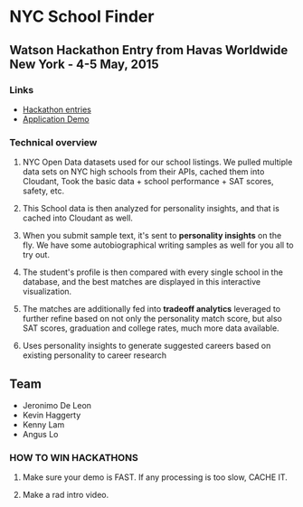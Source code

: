 # NYC School Finder

## Watson Hackathon Entry from Havas Worldwide New York - 4-5 May, 2015

### Links

* [Hackathon entries][hackathon]
* [Application Demo][demo]

### Technical overview

1. NYC Open Data datasets used for our school listings. We pulled multiple data sets on NYC high schools from their APIs, cached them into Cloudant, Took the basic data + school performance + SAT scores, safety, etc.

2. This School data is then analyzed for personality insights, and that is cached into Cloudant as well.

3. When you submit sample text, it's sent to **personality insights** on the fly. We have some autobiographical writing samples as well for you all to try out.

4. The student's profile is then compared with every single school in the database, and the best matches are displayed in this interactive visualization.

5. The matches are additionally fed into **tradeoff analytics** leveraged to further refine based on not only the personality match score, but also SAT scores, graduation and college rates, much more data available.

6. Uses personality insights to generate suggested careers based on existing personality to career research

## Team

* Jeronimo De Leon
* Kevin Haggerty
* Kenny Lam
* Angus Lo

### HOW TO WIN HACKATHONS

1. Make sure your demo is FAST. If any processing is too slow, CACHE IT.

2. Make a rad intro video.


[hackathon]: http://ibmwatsonhackathon.challengepost.com
[demo]: http://nycschoolfinder.mybluemix.net
